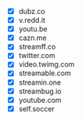 - [x] dubz.co
- [x] v.redd.it
- [x] youtu.be 
- [x] cazn.me
- [x] streamff.co
- [x] twitter.com
- [x] video.twimg.com
- [x] streamable.com
- [x] streamin.one
- [x] streambug.io
- [x] youtube.com
- [x] self.soccer